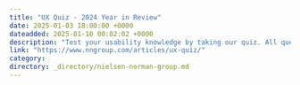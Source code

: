 ```yaml
---
title: "UX Quiz - 2024 Year in Review"
date: 2025-01-03 18:00:00 +0000
dateadded: 2025-01-10 00:02:02 +0000
description: "Test your usability knowledge by taking our quiz. All questions and answers are based on articles that we published last year."
link: "https://www.nngroup.com/articles/ux-quiz/"
category:
directory: _directory/nielsen-norman-group.md
---
```

